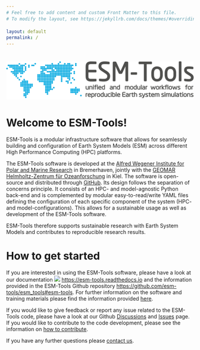 ```yaml
---
# Feel free to add content and custom Front Matter to this file.
# To modify the layout, see https://jekyllrb.com/docs/themes/#overriding-theme-defaults

layout: default
permalink: /
---
```

# ![image](../assets/images/logo_canvas_fit_to_logo_BlueDots.png)

# Welcome to ESM-Tools!

ESM-Tools is a modular infrastructure software that allows for seamlessly building and configuration of Earth System Models (ESM) across different High Performance Computing (HPC) platforms. 

The ESM-Tools software is developed at the <a href="https://awi.de" target="_blank">Alfred Wegener Institute for Polar and Marine Research</a> in Bremerhaven, jointly with the <a href="https://www.geomar.de/" target="_blank">GEOMAR Helmholtz-Zentrum für Ozeanforschung</a> in Kiel. The software is open-source and distributed through <a href="https://github.com/esm-tools/esm_tools" target="_blank">GitHub</a>. Its design follows the separation of concerns principle. It consists of an HPC- and model-agnostic Python back-end and is complemented by modular easy-to-read/write YAML files defining the configuration of each specific component of the system (HPC- and model-configurations).
This allows for a sustainable usage as well as development of the ESM-Tools software. 

ESM-Tools therefore supports sustainable research with Earth System Models and contributes to reproducible research results.


<!--- (DKRZ-Levante, Jülich-Juwels, HLRN-4’s Lise and Emmy, ECMWF-Atos, ICCP-Aleph, etc.). -->


<!--- We currently provide support for AWI's own modelling infrastructure, which encompasses the FESOM Ocean Model, the OpenIFS and ECHAM Atmosphere model, the JSBACH and (coming soon) the LPJ-Guess land vegetation models, the PISM ice sheet model, and the VILMA solid earth model. -->

# How to get started
If you are interested in using the ESM-Tools software, please have a look at our documentation <img src="https://readthedocs.org/projects/esm-tools/badge/?version=latest"> <a href="https://esm-tools.readthedocs.io" target="_blank">https://esm-tools.readthedocs.io</a>  and the information provided in the ESM-Tools Github repository <a href="https://github.com/esm-tools/esm_tools#esm-tools" target="_blank">https://github.com/esm-tools/esm_tools#esm-tools</a>. For further information on the software and training materials please find the information provided [here](/about/).

If you would like to give feedback or report any issue related to the ESM-Tools code, please have a look at our Github <a href="https://github.com/esm-tools/esm_tools/discussions" target="_blank">Discussions</a> and <a href="https://github.com/esm-tools/esm_tools/issues" target="_blank">Issues</a> page. If you  would like to contribute to the code development, please see the information on <a href="https://github.com/esm-tools/esm_tools/blob/release/CONTRIBUTING.rst#contributing" target="_blank">how to contribute</a>.

If you have any further questions please [contact us](/contact/).
